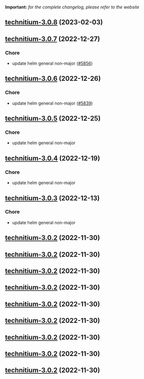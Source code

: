 **Important:**
*for the complete changelog, please refer to the website*




## [technitium-3.0.8](https://github.com/truecharts/charts/compare/technitium-3.0.7...technitium-3.0.8) (2023-02-03)




## [technitium-3.0.7](https://github.com/truecharts/charts/compare/technitium-3.0.6...technitium-3.0.7) (2022-12-27)

### Chore

- update helm general non-major ([#5856](https://github.com/truecharts/charts/issues/5856))
  
  


## [technitium-3.0.6](https://github.com/truecharts/charts/compare/technitium-3.0.5...technitium-3.0.6) (2022-12-26)

### Chore

- update helm general non-major ([#5839](https://github.com/truecharts/charts/issues/5839))
  
  


## [technitium-3.0.5](https://github.com/truecharts/charts/compare/technitium-3.0.4...technitium-3.0.5) (2022-12-25)

### Chore

- update helm general non-major
  
  


## [technitium-3.0.4](https://github.com/truecharts/charts/compare/technitium-3.0.3...technitium-3.0.4) (2022-12-19)

### Chore

- update helm general non-major
  
  


## [technitium-3.0.3](https://github.com/truecharts/charts/compare/technitium-3.0.2...technitium-3.0.3) (2022-12-13)

### Chore

- update helm general non-major
  
  


## [technitium-3.0.2](https://github.com/truecharts/charts/compare/technitium-3.0.1...technitium-3.0.2) (2022-11-30)




## [technitium-3.0.2](https://github.com/truecharts/charts/compare/technitium-3.0.1...technitium-3.0.2) (2022-11-30)




## [technitium-3.0.2](https://github.com/truecharts/charts/compare/technitium-3.0.1...technitium-3.0.2) (2022-11-30)




## [technitium-3.0.2](https://github.com/truecharts/charts/compare/technitium-3.0.1...technitium-3.0.2) (2022-11-30)




## [technitium-3.0.2](https://github.com/truecharts/charts/compare/technitium-3.0.1...technitium-3.0.2) (2022-11-30)




## [technitium-3.0.2](https://github.com/truecharts/charts/compare/technitium-3.0.1...technitium-3.0.2) (2022-11-30)




## [technitium-3.0.2](https://github.com/truecharts/charts/compare/technitium-3.0.1...technitium-3.0.2) (2022-11-30)




## [technitium-3.0.2](https://github.com/truecharts/charts/compare/technitium-3.0.1...technitium-3.0.2) (2022-11-30)




## [technitium-3.0.2](https://github.com/truecharts/charts/compare/technitium-3.0.1...technitium-3.0.2) (2022-11-30)


